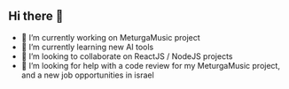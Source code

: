 ## Hi there 👋

- 🔭 I’m currently working on MeturgaMusic project
- 🌱 I’m currently learning new AI tools
- 👯 I’m looking to collaborate on ReactJS / NodeJS projects
- 🤔 I’m looking for help with a code review for my MeturgaMusic project, and a new job opportunities in israel
